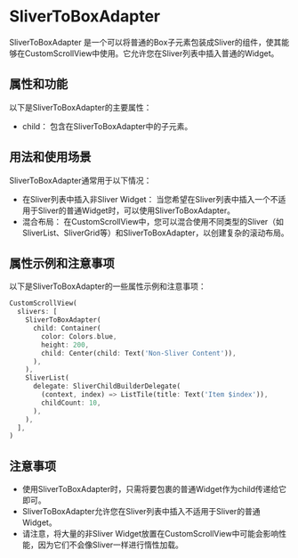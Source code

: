 # SliverToBoxAdapter

SliverToBoxAdapter 是一个可以将普通的Box子元素包装成Sliver的组件，使其能够在CustomScrollView中使用。它允许您在Sliver列表中插入普通的Widget。

## 属性和功能

以下是SliverToBoxAdapter的主要属性：

- child： 包含在SliverToBoxAdapter中的子元素。

## 用法和使用场景

SliverToBoxAdapter通常用于以下情况：

- 在Sliver列表中插入非Sliver Widget： 当您希望在Sliver列表中插入一个不适用于Sliver的普通Widget时，可以使用SliverToBoxAdapter。
- 混合布局： 在CustomScrollView中，您可以混合使用不同类型的Sliver（如SliverList、SliverGrid等）和SliverToBoxAdapter，以创建复杂的滚动布局。

## 属性示例和注意事项

以下是SliverToBoxAdapter的一些属性示例和注意事项：

```dart
CustomScrollView(
  slivers: [
    SliverToBoxAdapter(
      child: Container(
        color: Colors.blue,
        height: 200,
        child: Center(child: Text('Non-Sliver Content')),
      ),
    ),
    SliverList(
      delegate: SliverChildBuilderDelegate(
        (context, index) => ListTile(title: Text('Item $index')),
        childCount: 10,
      ),
    ),
  ],
)
```

## 注意事项

- 使用SliverToBoxAdapter时，只需将要包裹的普通Widget作为child传递给它即可。
- SliverToBoxAdapter允许您在Sliver列表中插入不适用于Sliver的普通Widget。
- 请注意，将大量的非Sliver Widget放置在CustomScrollView中可能会影响性能，因为它们不会像Sliver一样进行惰性加载。

